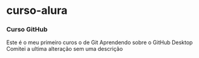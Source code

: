 # curso-alura
### Curso GitHub ###
Este é o meu primeiro curos o de Git
Aprendendo sobre o GitHub Desktop
Comitei a ultima alteração sem uma descrição